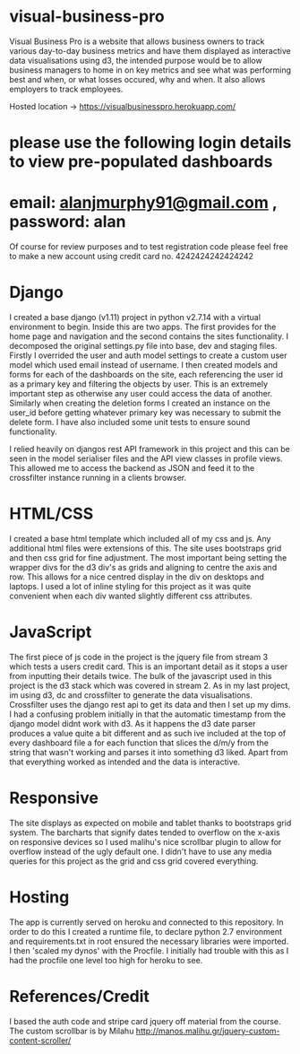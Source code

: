 # visual-business-pro
Visual Business Pro is a website that allows business owners to track various day-to-day business
metrics and have them displayed as interactive data visualisations using d3, the intended purpose would be to allow business
managers to home in on key metrics and see what was performing best and when, or what losses occured, why and when. It also allows
employers to track employees.

Hosted location -> https://visualbusinesspro.herokuapp.com/
# please use the following login details to view pre-populated dashboards
# email: alanjmurphy91@gmail.com , password: alan

Of course for review purposes and to test registration code please feel free to make a new account using credit card no.  4242424242424242


# Django
I created a base django (v1.11) project in python v2.7.14 with a virtual environment to begin. Inside this are two apps. The first provides for the home page and navigation
and the second contains the sites functionality. I decomposed the original settings.py file into base, dev and staging files.
Firstly I overrided the user and auth model settings to create a custom user model which used email instead of username. I then created models and forms
for each of the dashboards on the site, each referencing the user id as a primary key and filtering the objects by user. This is an 
extremely important step as otherwise any user could access the data of another. Similarly when creating the deletion forms I created
an instance on the user_id before getting whatever primary key was necessary to submit the delete form. I have also included some unit tests to ensure
sound functionality.

I relied heavily on djangos rest API framework in this project and this can be seen in the model serialiser files and the API view classes in
profile views. This allowed me to access the backend as JSON and feed it to the crossfilter instance running in a clients browser.

# HTML/CSS

I created a base html template which included all of my css and js. Any additional html files were extensions of this. 
The site uses bootstraps grid and then css grid for fine adjustment. The most important being setting the wrapper divs
for the d3 div's as grids and aligning to centre the axis and row. This allows for a nice centred display in the div
on desktops and laptops. I used a lot of inline styling for this project as it was quite
convenient when each div wanted slightly different css attributes. 

# JavaScript

The first piece of js code in the project is the jquery file from stream 3 which tests a users credit card. This is an important detail as it stops
a user from inputting their details twice. The bulk of the javascript used in this project is the d3 stack which was covered in stream 2.
As in my last project, im using d3, dc and crossfilter to generate the data visualisations. Crossfilter uses the django rest api to get
its data and then I set up my dims. I had a confusing problem initially in that the automatic timestamp from the django model didnt work
with d3. As it happens the d3 date parser produces a value quite a bit different and as such ive included at the top of every dashboard
file a for each function that slices the d/m/y from the string that wasn't working and parses it into something d3 liked. Apart from
that everything worked as intended and the data is interactive.

# Responsive

The site displays as expected on mobile and tablet thanks to bootstraps grid system. The barcharts that signify dates tended
to overflow on the x-axis on responsive devices so I used malihu's nice scrollbar plugin to allow for overflow instead of the ugly default one. I
didn't have to use any media queries for this project as the grid and css grid covered everything.

# Hosting

The app is currently served on heroku and connected to this repository. In order to do this I created a runtime file, to declare 
python 2.7 environment and requirements.txt in root ensured the necessary libraries were imported. I then 'scaled my dynos' with the Procfile.
I initially had trouble with this as I had the procfile one level too high for heroku to see.

# References/Credit

I based the auth code and stripe card jquery off material from the course.
The custom scrollbar is by Milahu http://manos.malihu.gr/jquery-custom-content-scroller/


